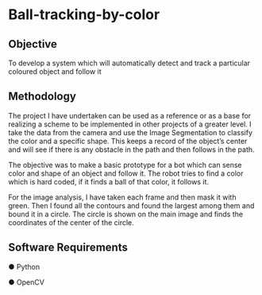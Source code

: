 # Ball-tracking-by-color

## Objective

To develop a system which will automatically detect and track a particular coloured object and 
follow it

## Methodology

The project I have undertaken can be used as a reference or as a base for realizing a scheme 
to be implemented in other projects of a greater level. I take the data from the camera and use 
the Image Segmentation to classify the color and a specific shape. This keeps a record of the 
object’s center and will see if there is any obstacle in the path and then follows in the path.

The objective was to make a basic prototype for a bot which can sense color and shape of an 
object and follow it. The robot tries to find a color which is hard coded, if it finds a ball of that 
color, it follows it.

For the image analysis, I have taken each frame and then mask it with green. Then I found 
all the contours and found the largest among them and bound it in a circle. The circle is shown on 
the main image and finds the coordinates of the center of the circle. 

## Software Requirements
● Python

● OpenCV
